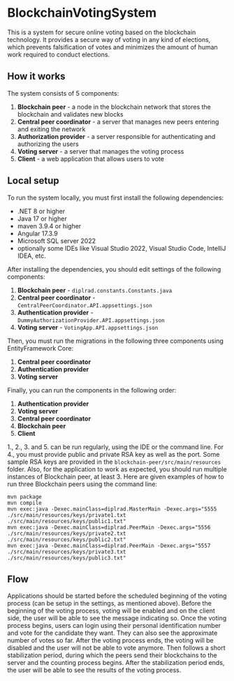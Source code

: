# BlockchainVotingSystem
This is a system for secure online voting based on the blockchain technology. It provides a secure way of voting in any kind of elections, which prevents falsification of votes and minimizes the amount of human work required to conduct elections.

## How it works
The system consists of 5 components:
1. **Blockchain peer** - a node in the blockchain network that stores the blockchain and validates new blocks
2. **Central peer coordinator** - a server that manages new peers entering and exiting the network
3. **Authorization provider** - a server responsible for authenticating and authorizing the users
4. **Voting server** - a server that manages the voting process
5. **Client** - a web application that allows users to vote

## Local setup
To run the system locally, you must first install the following dependencies:
- .NET 8 or higher
- Java 17 or higher
- maven 3.9.4 or higher
- Angular 17.3.9
- Microsoft SQL server 2022 
- optionally some IDEs like Visual Studio 2022, Visual Studio Code, IntelliJ IDEA, etc.

After installing the dependencies, you should edit settings of the following components:
1. **Blockchain peer** - `diplrad.constants.Constants.java`
2. **Central peer coordinator** - `CentralPeerCoordinator.API.appsettings.json`
3. **Authentication provider** - `DummyAuthorizationProvider.API.appsettings.json`
4. **Voting server** - `VotingApp.API.appsettings.json`

Then, you must run the migrations in the following three components using EntityFramework Core:
1. **Central peer coordinator**
2. **Authentication provider**
3. **Voting server**

Finally, you can run the components in the following order:
1. **Authentication provider**
2. **Voting server**
3. **Central peer coordinator**
4. **Blockchain peer**
5. **Client**

1., 2., 3. and 5. can be run regularly, using the IDE or the command line. 
For 4., you must provide public and private RSA key as well as the port. Some sample RSA keys are provided in the `blockchain-peer/src/main/resources` folder.
Also, for the application to work as expected, you should run multiple instances of Blockchain peer, at least 3. 
Here are given examples of how to run three Blockchain peers using the command line:
```
mvn package
mvn compile
mvn exec:java -Dexec.mainClass=diplrad.MasterMain -Dexec.args="5555 ./src/main/resources/keys/private1.txt ./src/main/resources/keys/public1.txt"
mvn exec:java -Dexec.mainClass=diplrad.PeerMain -Dexec.args="5556 ./src/main/resources/keys/private2.txt ./src/main/resources/keys/public2.txt"
mvn exec:java -Dexec.mainClass=diplrad.PeerMain -Dexec.args="5557 ./src/main/resources/keys/private3.txt ./src/main/resources/keys/public3.txt"
```

## Flow
Applications should be started before the scheduled beginning of the voting process (can be setup in the settings, as mentioned above).
Before the beginning of the voting process, voting will be enabled and on the client side, the user will be able to see the message indicating so.
Once the voting process begins, users can login using their personal identification number and vote for the candidate they want. They can also see the approximate number of votes so far.
After the voting process ends, the voting will be disabled and the user will not be able to vote anymore. Then follows a short stabilization period, during which the peers send their blockchains to the server and the counting process begins. After the stabilization period ends, the user will be able to see the results of the voting process.



